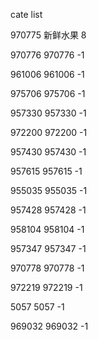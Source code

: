 cate list

970775 新鲜水果 8

970776 970776 -1

961006 961006 -1

975706 975706 -1

957330 957330 -1

972200 972200 -1

957430 957430 -1

957615 957615 -1

955035 955035 -1

957428 957428 -1

958104 958104 -1

957347 957347 -1

970778 970778 -1

972219 972219 -1

5057 5057 -1

969032 969032 -1

